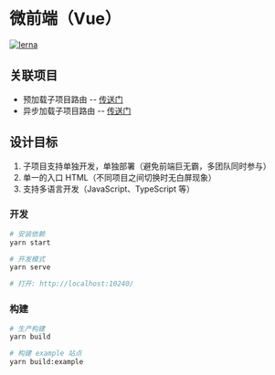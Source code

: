 # 微前端（Vue）

[![lerna](https://img.shields.io/badge/maintained%20with-lerna-cc00ff.svg)](https://lernajs.io/)

## 关联项目

- 预加载子项目路由 -- [传送门](https://github.com/micro-frontends-vue/preload-routes)
- 异步加载子项目路由 -- [传送门](https://github.com/micro-frontends-vue/async-routes)

## 设计目标

1. 子项目支持单独开发，单独部署（避免前端巨无霸，多团队同时参与）
2. 单一的入口 HTML（不同项目之间切换时无白屏现象）
3. 支持多语言开发（JavaScript、TypeScript 等）

### 开发

```bash
# 安装依赖
yarn start

# 开发模式
yarn serve

# 打开: http://localhost:10240/
```

### 构建

```bash
# 生产构建
yarn build

# 构建 example 站点
yarn build:example
```

